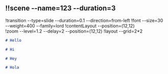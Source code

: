 ## !!scene --name=123 --duration=3
!transition --type=slide --duration=0.1 --direction=from-left
!font --size=30 --weight=400 --family=lord
!contentLayout --position=(12,12)  
!zoom --level=1.2 --delay=2 --position=(12,12)
!layout --grid=2*2 
```markdown ! --grid-name=1/1 
# Hello

```
```markdown ! --grid-name=1/2
# Hi

```
```markdown ! --grid-name=2/1
# Hey

```
```markdown ! --grid-name=2/2
# Hola

```